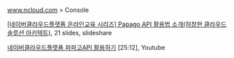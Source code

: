 



www.ncloud.com > Console

[[네이버클라우드플랫폼 온라인교육 시리즈] Papago API 활용법 소개(허창현 클라우드 솔루션 아키텍트)](https://www.slideshare.net/n_cloudplatform/papago-api), 21 slides, slideshare

[네이버클라우드플랫폼 파파고API 활용하기](https://youtu.be/2O3pAJyYAP8) [25:12], Youtube



